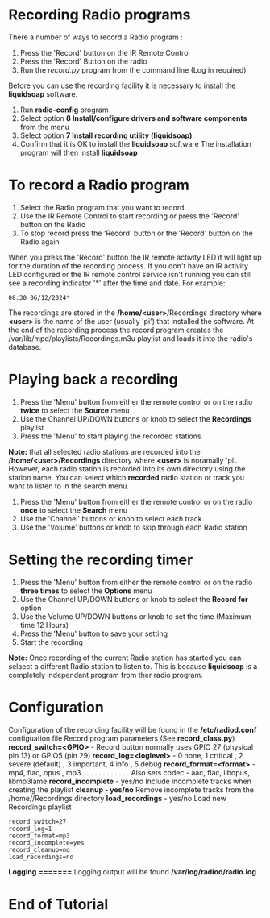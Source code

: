 Recording Radio programs
========================

There a number of ways to record a Radio program :
1. Press the 'Record' button on the IR Remote Control
2. Press the 'Record' Button on the radio
3. Run the *record.py* program from the command line (Log in required)

Before you can use the recording facility it is necessary to install the **liquidsoap** software.

1. Run **radio-config** program
2. Select option **8 Install/configure drivers and software components** from the menu
3. Select option **7 Install recording utility (liquidsoap)**
4. Confirm that it is OK to install the **liquidsoap** software
The installation program will then install **liquidsoap**

To record a Radio program
=========================
1. Select the Radio program that you want to record 
2. Use the IR Remote Control to start recording or press the 'Record' button on the Radio
3. To stop record press the 'Record' button  or the 'Record' button on the Radio again 

When you press the 'Record' button the IR remote activity LED it will light up for the duration of the recording process. If you don't have an IR activity LED configured or the IR remote control service isn't running you can still see a recording indicator '*' after the time and date. For example:
```
08:30 06/12/2024*
```

The recordings are stored in the **/home/\<user\>**/Recordings directory where **\<user\>** is the name of the user (usually 'pi') that installed the software. At the end of the recording process the record program creates the /var/lib/mpd/playlists/Recordings.m3u playlist and loads it into the radio's database.

Playing back a recording
========================
1. Press the 'Menu' button from either the remote control or on the radio **twice** to select the **Source** menu
2. Use the Channel UP/DOWN buttons or knob to select the **Recordings** playlist
3. Press the 'Menu' to start playing the recorded stations

**Note:** that all selected radio stations are recorded into the **/home/\<user\>/Recordings** directory where **\<user\>** is noramally 'pi'. However, each radio station is recorded into its own directory using the station name. You can select which **recorded** radio station or track you want to listen to in the search menu.

1. Press the 'Menu' button from either the remote control or on the radio **once** to select the **Search** menu
2. Use the 'Channel' buttons or knob to select each track 
3. Use the 'Volume' buttons or knob to skip through each Radio station 

Setting the recording timer
===========================
1. Press the 'Menu' button from either the remote control or  on the radio **three times** to select the **Options** menu
2. Use the Channel UP/DOWN buttons or knob to select the **Record for** option 
3. Use the Volume UP/DOWN buttons or knob to set the time (Maximum time 12 Hours)  
4. Press the 'Menu' button to save your setting
5. Start the recording

**Note:** Once recording of the current Radio station has started you can selaect a different Radio station to listen to. This is because **liquidsoap** is a completely independant program from ther radio program.

Configuration
=============
Configuration of the recording facility will be found in the **/etc/radiod.conf** configuation file
Record program parameters (See **record_class.py**)
**record_switch=\<GPIO\>** - Record button normally uses GPIO 27 (physical pin 13) or GPIO5 (pin 29)
**record_log=\<loglevel\>** - 0 none, 1 crtitcal , 2 severe (default) , 3 important, 4 info , 5 debug
**record_format=\<format\>** - mp4, flac, opus   , mp3
. . . . . . . . . . . . Also sets codec - aac, flac, libopus, libmp3lame
**record_incomplete** - yes/no Include incomplete tracks when creating the playlist
**cleanup -  yes/no** Remove incomplete tracks from the /home/<user>/Recordings directory
**load_recordings** - yes/no Load new Recordings playlist
```
record_switch=27
record_log=1
record_format=mp3
record_incomplete=yes
record_cleanup=no
load_recordings=no
```

**Logging**
**=======**
Logging output will be found **/var/log/radiod/radio.log**

End of Tutorial
===============
